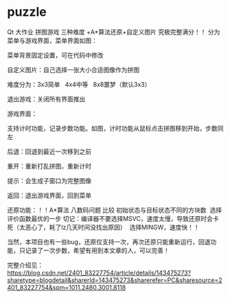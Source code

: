 # puzzle
Qt 大作业 拼图游戏 三种难度 +A*算法还原+自定义图片 究极完整满分！！
​
分为菜单与游戏界面，菜单界面如图：

菜单背景固定设置，可在代码中修改

自定义图片：自己选择一张大小合适图像作为拼图

难度分为：3x3简单   4x4中等   8x8噩梦（默认3x3）

退出游戏：关闭所有界面推出



游戏界面：

支持计时功能，记录步数功能。如图，计时功能从鼠标点击拼图移到开始，步数同左

后退：回退到最近一次移到之前

重开：重新打乱拼图，重新计时

提示：会生成子窗口为完整图像



返回：退出游戏界面，回到菜单


还原功能：！！A*算法 八数码问题 比较 初始状态与目标状态不同的方块数  选择评价函数最优的一步
切记：编译器不要选择MSVC，速度太慢，导致还原时会卡死（太恶心了，耗了lz几天时间没找出原因）  选择MINGW，速度快！！

当然，本项目也有一些bug，还原仅支持一次，再次还原只能重新运行，回退功能，只记录了一次步数，希望有用到本文章的人，可以完善！

完整介绍见：https://blog.csdn.net/2401_83227754/article/details/143475273?sharetype=blogdetail&sharerId=143475273&sharerefer=PC&sharesource=2401_83227754&spm=1011.2480.3001.8118





​
